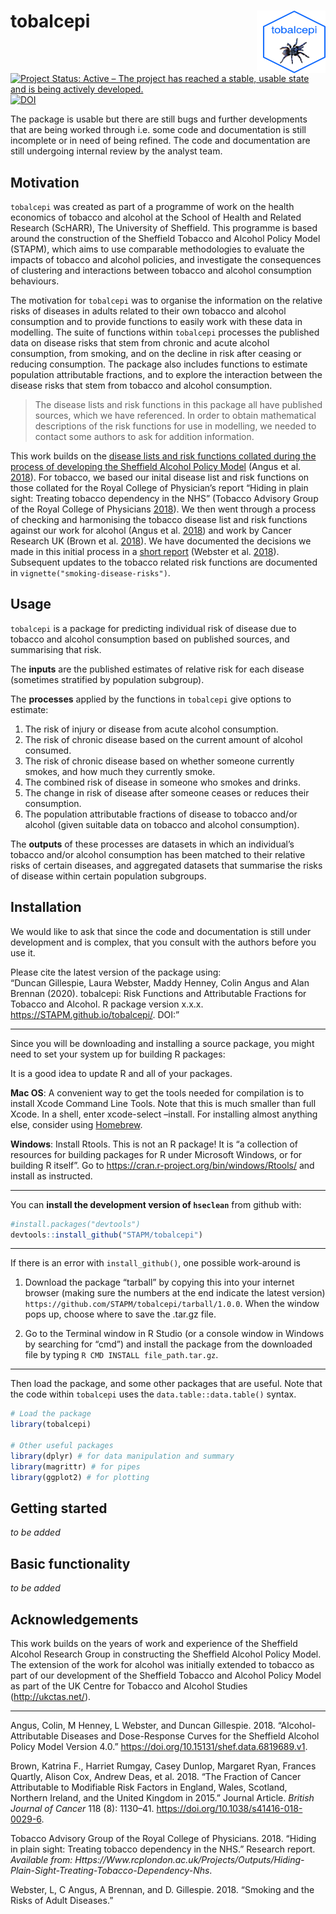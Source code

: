 
<!-- README.md is generated from README.Rmd. Please edit that file -->

# tobalcepi <img src="tools/tobalcepi_hex.png" align="right" style="padding-left:10px;background-color:white;" width="100" height="100" />

[![Project Status: Active – The project has reached a stable, usable
state and is being actively
developed.](https://www.repostatus.org/badges/latest/active.svg)](https://www.repostatus.org/#active)  
[![DOI](https://zenodo.org/badge/221235909.svg)](https://zenodo.org/badge/latestdoi/221235909)

The package is usable but there are still bugs and further developments
that are being worked through i.e. some code and documentation is still
incomplete or in need of being refined. The code and documentation are
still undergoing internal review by the analyst team.

## Motivation

`tobalcepi` was created as part of a programme of work on the health
economics of tobacco and alcohol at the School of Health and Related
Research (ScHARR), The University of Sheffield. This programme is based
around the construction of the Sheffield Tobacco and Alcohol Policy
Model (STAPM), which aims to use comparable methodologies to evaluate
the impacts of tobacco and alcohol policies, and investigate the
consequences of clustering and interactions between tobacco and alcohol
consumption behaviours.

The motivation for `tobalcepi` was to organise the information on the
relative risks of diseases in adults related to their own tobacco and
alcohol consumption and to provide functions to easily work with these
data in modelling. The suite of functions within `tobalcepi` processes
the published data on disease risks that stem from chronic and acute
alcohol consumption, from smoking, and on the decline in risk after
ceasing or reducing consumption. The package also includes functions to
estimate population attributable fractions, and to explore the
interaction between the disease risks that stem from tobacco and alcohol
consumption.

> The disease lists and risk functions in this package all have
> published sources, which we have referenced. In order to obtain
> mathematical descriptions of the risk functions for use in modelling,
> we needed to contact some authors to ask for addition information.

This work builds on the [disease lists and risk functions collated
during the process of developing the Sheffield Alcohol Policy
Model](https://figshare.shef.ac.uk/articles/Alcohol-attributable_diseases_and_dose-response_curves_for_the_Sheffield_Alcohol_Policy_Model_version_4_0/6819689/2)
(Angus et al. [2018](#ref-Angus2018)). For tobacco, we based our inital
disease list and risk functions on those collated for the Royal College
of Physician’s report “Hiding in plain sight: Treating tobacco
dependency in the NHS” (Tobacco Advisory Group of the Royal College of
Physicians [2018](#ref-RCP2018)). We then went through a process of
checking and harmonising the tobacco disease list and risk functions
against our work for alcohol (Angus et al. [2018](#ref-Angus2018)) and
work by Cancer Research UK (Brown et al. [2018](#ref-Brown2018)). We
have documented the decisions we made in this initial process in a
[short
report](https://figshare.com/articles/Smoking_and_the_risks_of_adult_diseases/7411451)
(Webster et al. [2018](#ref-Webster2018)). Subsequent updates to the
tobacco related risk functions are documented in
`vignette("smoking-disease-risks")`.

## Usage

`tobalcepi` is a package for predicting individual risk of disease due
to tobacco and alcohol consumption based on published sources, and
summarising that risk.

The **inputs** are the published estimates of relative risk for each
disease (sometimes stratified by population subgroup).

The **processes** applied by the functions in `tobalcepi` give options
to estimate:

1.  The risk of injury or disease from acute alcohol consumption.  
2.  The risk of chronic disease based on the current amount of alcohol
    consumed.  
3.  The risk of chronic disease based on whether someone currently
    smokes, and how much they currently smoke.  
4.  The combined risk of disease in someone who smokes and drinks.  
5.  The change in risk of disease after someone ceases or reduces their
    consumption.  
6.  The population attributable fractions of disease to tobacco and/or
    alcohol (given suitable data on tobacco and alcohol consumption).

The **outputs** of these processes are datasets in which an individual’s
tobacco and/or alcohol consumption has been matched to their relative
risks of certain diseases, and aggregated datasets that summarise the
risks of disease within certain population subgroups.

## Installation

We would like to ask that since the code and documentation is still
under development and is complex, that you consult with the authors
before you use it.

Please cite the latest version of the package using:  
“Duncan Gillespie, Laura Webster, Maddy Henney, Colin Angus and Alan
Brennan (2020). tobalcepi: Risk Functions and Attributable Fractions for
Tobacco and Alcohol. R package version x.x.x.
<https://STAPM.github.io/tobalcepi/>. DOI:”

-----

Since you will be downloading and installing a source package, you might
need to set your system up for building R packages:

It is a good idea to update R and all of your packages.

**Mac OS**: A convenient way to get the tools needed for compilation is
to install Xcode Command Line Tools. Note that this is much smaller than
full Xcode. In a shell, enter xcode-select –install. For installing
almost anything else, consider using [Homebrew](https://brew.sh/).

**Windows**: Install Rtools. This is not an R package\! It is “a
collection of resources for building packages for R under Microsoft
Windows, or for building R itself”. Go to
<https://cran.r-project.org/bin/windows/Rtools/> and install as
instructed.

-----

You can **install the development version of `hseclean`** from github
with:

``` r
#install.packages("devtools")
devtools::install_github("STAPM/tobalcepi")
```

-----

If there is an error with `install_github()`, one possible work-around
is

1.  Download the package “tarball” by copying this into your internet
    browser (making sure the numbers at the end indicate the latest
    version) `https://github.com/STAPM/tobalcepi/tarball/1.0.0`. When
    the window pops up, choose where to save the .tar.gz file.

2.  Go to the Terminal window in R Studio (or a console window in
    Windows by searching for “cmd”) and install the package from the
    downloaded file by typing `R CMD INSTALL file_path.tar.gz`.

-----

Then load the package, and some other packages that are useful. Note
that the code within `tobalcepi` uses the `data.table::data.table()`
syntax.

``` r
# Load the package
library(tobalcepi)

# Other useful packages
library(dplyr) # for data manipulation and summary
library(magrittr) # for pipes
library(ggplot2) # for plotting
```

## Getting started

*to be added*

## Basic functionality

*to be added*

## Acknowledgements

This work builds on the years of work and experience of the Sheffield
Alcohol Research Group in constructing the Sheffield Alcohol Policy
Model. The extension of the work for alcohol was initially extended to
tobacco as part of our development of the Sheffield Tobacco and Alcohol
Policy Model as part of the UK Centre for Tobacco and Alcohol Studies
(<http://ukctas.net/>).

-----

<div id="refs" class="references">

<div id="ref-Angus2018">

Angus, Colin, M Henney, L Webster, and Duncan Gillespie. 2018.
“Alcohol-Attributable Diseases and Dose-Response Curves for the
Sheffield Alcohol Policy Model Version 4.0.”
<https://doi.org/10.15131/shef.data.6819689.v1>.

</div>

<div id="ref-Brown2018">

Brown, Katrina F., Harriet Rumgay, Casey Dunlop, Margaret Ryan, Frances
Quartly, Alison Cox, Andrew Deas, et al. 2018. “The Fraction of Cancer
Attributable to Modifiable Risk Factors in England, Wales, Scotland,
Northern Ireland, and the United Kingdom in 2015.” Journal Article.
*British Journal of Cancer* 118 (8): 1130–41.
<https://doi.org/10.1038/s41416-018-0029-6>.

</div>

<div id="ref-RCP2018">

Tobacco Advisory Group of the Royal College of Physicians. 2018. “Hiding
in plain sight: Treating tobacco dependency in the NHS.” Research
report. *Available from:
Https://Www.rcplondon.ac.uk/Projects/Outputs/Hiding-Plain-Sight-Treating-Tobacco-Dependency-Nhs*.

</div>

<div id="ref-Webster2018">

Webster, L, C Angus, A Brennan, and D. Gillespie. 2018. “Smoking and the
Risks of Adult Diseases.”

</div>

</div>
